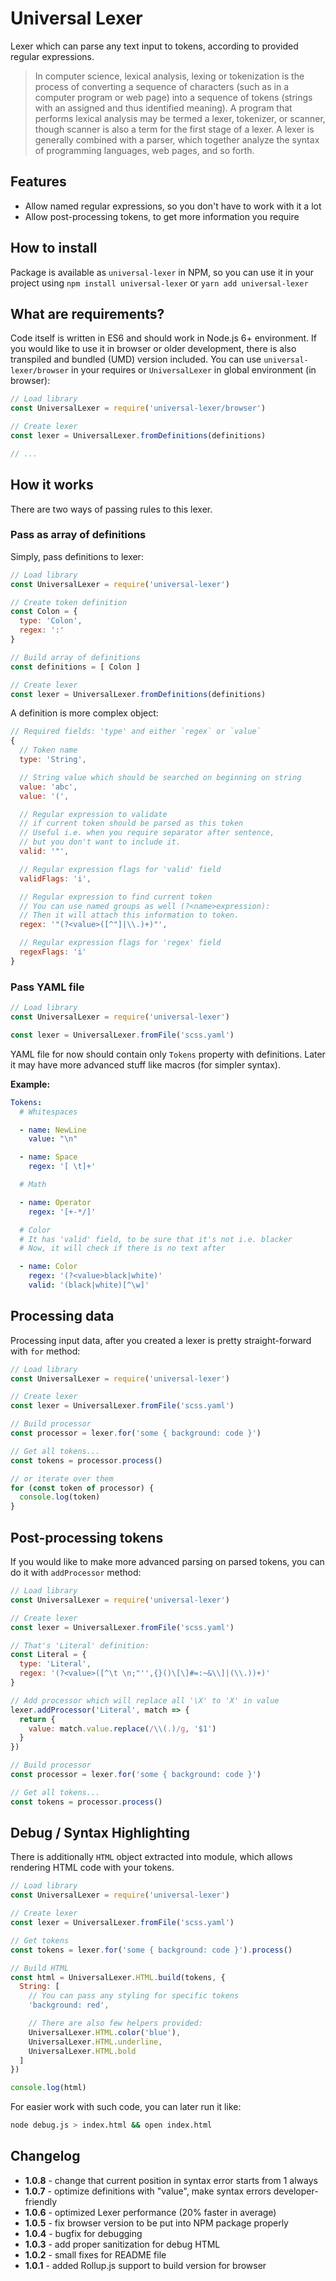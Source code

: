 # Universal Lexer

Lexer which can parse any text input to tokens, according to provided regular expressions.

> In computer science, lexical analysis, lexing or tokenization is the process of converting a sequence of characters
> (such as in a computer program or web page) into a sequence of tokens (strings with an assigned and thus identified meaning).
> A program that performs lexical analysis may be termed a lexer, tokenizer, or scanner, though scanner is also a term for the first stage of a lexer.
> A lexer is generally combined with a parser, which together analyze the syntax of programming languages, web pages, and so forth.

## Features

- Allow named regular expressions, so you don't have to work with it a lot
- Allow post-processing tokens, to get more information you require

## How to install

Package is available as `universal-lexer` in NPM, so you can use it in your project using
`npm install universal-lexer` or `yarn add universal-lexer`

## What are requirements?

Code itself is written in ES6 and should work in Node.js 6+ environment.
If you would like to use it in browser or older development, there is also transpiled and bundled (UMD) version included.
You can use `universal-lexer/browser` in your requires or `UniversalLexer` in global environment (in browser):

```js
// Load library
const UniversalLexer = require('universal-lexer/browser')

// Create lexer
const lexer = UniversalLexer.fromDefinitions(definitions)

// ...
```

## How it works

There are two ways of passing rules to this lexer.

### Pass as array of definitions

Simply, pass definitions to lexer:

```js
// Load library
const UniversalLexer = require('universal-lexer')

// Create token definition
const Colon = {
  type: 'Colon',
  regex: ':'
}

// Build array of definitions
const definitions = [ Colon ]

// Create lexer
const lexer = UniversalLexer.fromDefinitions(definitions)
```

A definition is more complex object:

```js
// Required fields: 'type' and either `regex` or `value`
{
  // Token name
  type: 'String',

  // String value which should be searched on beginning on string
  value: 'abc',
  value: '(',

  // Regular expression to validate
  // if current token should be parsed as this token
  // Useful i.e. when you require separator after sentence,
  // but you don't want to include it.
  valid: '"',

  // Regular expression flags for 'valid' field
  validFlags: 'i',

  // Regular expression to find current token
  // You can use named groups as well (?<name>expression):
  // Then it will attach this information to token.
  regex: '"(?<value>([^"]|\\.)+)"',

  // Regular expression flags for 'regex' field
  regexFlags: 'i'
}
```

### Pass YAML file

```js
// Load library
const UniversalLexer = require('universal-lexer')

const lexer = UniversalLexer.fromFile('scss.yaml')
```

YAML file for now should contain only `Tokens` property with definitions.
Later it may have more advanced stuff like macros (for simpler syntax).

**Example:**

```yaml
Tokens:
  # Whitespaces

  - name: NewLine
    value: "\n"

  - name: Space
    regex: '[ \t]+'

  # Math

  - name: Operator
    regex: '[+-*/]'

  # Color
  # It has 'valid' field, to be sure that it's not i.e. blacker
  # Now, it will check if there is no text after

  - name: Color
    regex: '(?<value>black|white)'
    valid: '(black|white)[^\w]'
```

## Processing data

Processing input data, after you created a lexer is pretty straight-forward with `for` method:

```js
// Load library
const UniversalLexer = require('universal-lexer')

// Create lexer
const lexer = UniversalLexer.fromFile('scss.yaml')

// Build processor
const processor = lexer.for('some { background: code }')

// Get all tokens...
const tokens = processor.process()

// or iterate over them
for (const token of processor) {
  console.log(token)
}
```

## Post-processing tokens

If you would like to make more advanced parsing on parsed tokens, you can do it with `addProcessor` method:

```js
// Load library
const UniversalLexer = require('universal-lexer')

// Create lexer
const lexer = UniversalLexer.fromFile('scss.yaml')

// That's 'Literal' definition:
const Literal = {
  type: 'Literal',
  regex: '(?<value>([^\t \n;"'',{}()\[\]#=:~&\\]|(\\.))+)'
}

// Add processor which will replace all '\X' to 'X' in value
lexer.addProcessor('Literal', match => {
  return {
    value: match.value.replace(/\\(.)/g, '$1')
  }
})

// Build processor
const processor = lexer.for('some { background: code }')

// Get all tokens...
const tokens = processor.process()
```

## Debug / Syntax Highlighting

There is additionally `HTML` object extracted into module,
which allows rendering HTML code with your tokens.

```js
// Load library
const UniversalLexer = require('universal-lexer')

// Create lexer
const lexer = UniversalLexer.fromFile('scss.yaml')

// Get tokens
const tokens = lexer.for('some { background: code }').process()

// Build HTML
const html = UniversalLexer.HTML.build(tokens, {
  String: [
    // You can pass any styling for specific tokens
    'background: red',

    // There are also few helpers provided:
    UniversalLexer.HTML.color('blue'),
    UniversalLexer.HTML.underline,
    UniversalLexer.HTML.bold
  ]
})

console.log(html)
```

For easier work with such code, you can later run it like:

```bash
node debug.js > index.html && open index.html
```

## Changelog

- **1.0.8** - change that current position in syntax error starts from 1 always
- **1.0.7** - optimize definitions with "value", make syntax errors developer-friendly
- **1.0.6** - optimized Lexer performance (20% faster in average)
- **1.0.5** - fix browser version to be put into NPM package properly
- **1.0.4** - bugfix for debugging
- **1.0.3** - add proper sanitization for debug HTML
- **1.0.2** - small fixes for README file
- **1.0.1** - added Rollup.js support to build version for browser
